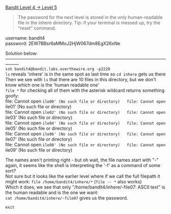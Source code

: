 [Bandit Level 4 → Level 5](https://overthewire.org/wargames/bandit/bandit5.html)

> The password for the next level is stored in the only human-readable file in the inhere directory. Tip: if your terminal is messed up, try the “reset” command.

username: bandit4  
password: 2EW7BBsr6aMMoJ2HjW067dm8EgX26xNe  

Solution below:  
———————————————————————————————————————  
`ssh bandit4@bandit.labs.overthewire.org -p2220`  
`ls` reveals 'inhere' is in the same spot as last time so `cd inhere` gets us there  
Then we see with `ls` that there are 10 files in this directory, but we don't know which one is the 'human readable one'  
`file *` for checking all of them with the asterisk wildcard returns something goofy:  
file: Cannot open `ile00' (No such file or directory)  
file: Cannot open `ile01' (No such file or directory)  
file: Cannot open `ile02' (No such file or directory)  
file: Cannot open `ile03' (No such file or directory)  
file: Cannot open `ile04' (No such file or directory)  
file: Cannot open `ile05' (No such file or directory)  
file: Cannot open `ile06' (No such file or directory)  
file: Cannot open `ile07' (No such file or directory)  
file: Cannot open `ile08' (No such file or directory)  
file: Cannot open `ile09' (No such file or directory)  

The names aren't printing right - but oh wait, the file names start with "-" again, it seems like the shell is interpreting the '-f' as a command of some sort?  
Not sure but it looks like the earlier level where if we call the full filepath it might work: `file /home/bandit4/inhere/*` (`file -- *` also works)  
Which it does, we see that only "/home/bandit4/inhere/-file07: ASCII text" is the human readable and is the one we want:  
`cat /home/bandit4/inhere/-file07` gives us the password.  
  
`exit`  